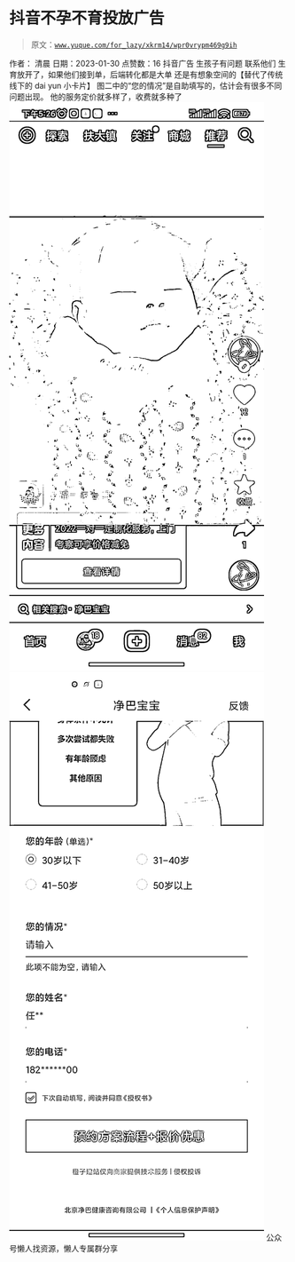 # 抖音不孕不育投放广告

> 原文：[`www.yuque.com/for_lazy/xkrm14/wpr0vrypm469g9ih`](https://www.yuque.com/for_lazy/xkrm14/wpr0vrypm469g9ih)

<ne-p id="ua2b3f800" data-lake-id="ua2b3f800"><ne-text id="u22fff3da">作者： 清晨</ne-text></ne-p> <ne-p id="u4b1dd2cf" data-lake-id="u4b1dd2cf"><ne-text id="u262c7d15">日期：2023-01-30</ne-text></ne-p> <ne-p id="u43346408" data-lake-id="u43346408"><ne-text id="u5cc2137b">点赞数：</ne-text><ne-text id="u71ccd460" ne-bold="true">16</ne-text></ne-p> <ne-hole id="u5a19095e" data-lake-id="u5a19095e"><ne-card data-card-name="hr" data-card-type="block" id="ez81d" data-event-boundary="card"><ne-p id="u3b5c8d4c" data-lake-id="u3b5c8d4c"><ne-text id="u170d2b67">抖音广告 生孩子有问题 联系他们 生育放开了，如果他们接到单，后端转化都是大单 还是有想象空间的【替代了传统线下的 dai yun 小卡片】</ne-text> <ne-text id="uc3a5a500">图二中的“您的情况”是自助填写的，估计会有很多不同问题出现。 他的服务定价就多样了，收费就多种了</ne-text></ne-p> <ne-p id="ub4a6ca2b" data-lake-id="ub4a6ca2b"><ne-card data-card-name="image" data-card-type="inline" id="RrYO1" data-event-boundary="card">![](img/463bf3f90e6364ec14236f728e47f34f.png)</ne-card></ne-p> <ne-p id="uc360fc00" data-lake-id="uc360fc00"><ne-card data-card-name="image" data-card-type="inline" id="I6YdE" data-event-boundary="card">![](img/a55030d414c944dc1b595beba6df04fd.png)</ne-card></ne-p> <ne-hole id="u25543ed2" data-lake-id="u25543ed2"><ne-card data-card-name="hr" data-card-type="block" id="F3yO7" data-event-boundary="card"><ne-p id="u7ce90483" data-lake-id="u7ce90483"><ne-text id="u30f7bcc8">公众号懒人找资源，懒人专属群分享</ne-text></ne-p></ne-card></ne-hole></ne-card></ne-hole>